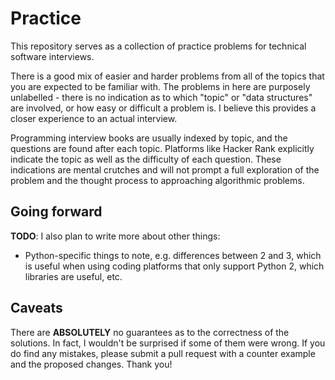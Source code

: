 # Practice

This repository serves as a collection of practice problems for technical software interviews.

There is a good mix of easier and harder problems from all of the topics that you are expected to be familiar with. The problems in here are purposely unlabelled - there is no indication as to which "topic" or "data structures" are involved, or how easy or difficult a problem is. I believe this provides a closer experience to an actual interview.

Programming interview books are usually indexed by topic, and the questions are found after each topic. Platforms like Hacker Rank explicitly indicate the topic as well as the difficulty of each question. These indications are mental crutches and will not prompt a full exploration of the problem and the thought process to approaching algorithmic problems.

## Going forward

**TODO**: I also plan to write more about other things:

- Python-specific things to note, e.g. differences between 2 and 3, which is useful when using coding platforms that only support Python 2, which libraries are useful, etc.

## Caveats

There are **ABSOLUTELY** no guarantees as to the correctness of the solutions. In fact, I wouldn't be surprised if some of them were wrong. If you do find any mistakes, please submit a pull request with a counter example and the proposed changes. Thank you!
